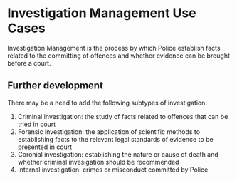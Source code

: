# Investigation Management Use Cases

Investigation Management is the process by which Police establish facts related to the committing of offences and whether evidence can be brought before a court.


## Further development
There may be a need to add the following subtypes of investigation:

1. Criminal investigation: the study of facts related to offences that can be tried in court
1. Forensic investigation: the application of scientific methods to establishing facts to the relevant legal standards of evidence to be presented in court
1. Coronial investigation: establishing the nature or cause of death and whether criminal invesigation should be recommended
1. Internal investigation: crimes or misconduct committed by Police